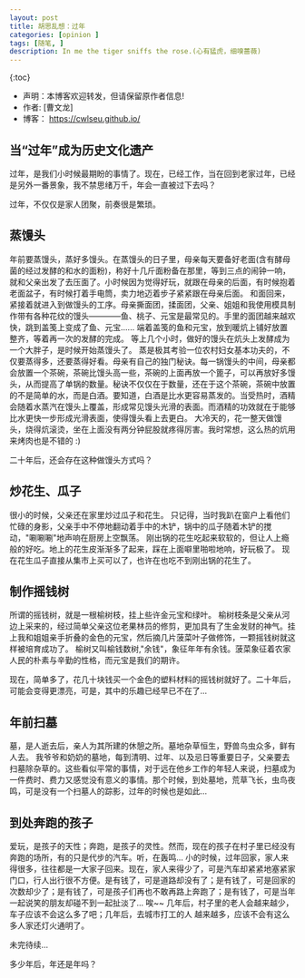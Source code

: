 ```yaml
---
layout: post
title: 胡思乱想：过年
categories: [opinion ]
tags: [随笔, ]
description: In me the tiger sniffs the rose.(心有猛虎，细嗅蔷薇)
---
```

{:toc}
- 声明：本博客欢迎转发，但请保留原作者信息!
- 作者: [曹文龙]
- 博客： <https://cwlseu.github.io/> 
  
## 当“过年”成为历史文化遗产

过年，是我们小时候最期盼的事情了。现在，已经工作，当在回到老家过年，已经是另外一番景象，我不禁思绪万千，年会一直被过下去吗？

过年，不仅仅是家人团聚，前奏很是繁琐。

## 蒸馒头
年前要蒸馒头，蒸好多馒头。在蒸馒头的日子里，母亲每天要备好老面(含有酵母菌的经过发酵的和水的面粉)，称好十几斤面粉备在那里，等到三点的闹钟一响，就和父亲出发了去压面了。小时候因为觉得好玩，就跟在母亲的后面，有时候抱着老面盆子，有时候打着手电筒，卖力地迈着步子紧紧跟在母亲后面。
和面回来，紧接着就进入到做馒头的工序。母亲撕面团，揉面团，父亲、姐姐和我使用模具制作带有各种花纹的馒头————鱼、桃子、元宝是最常见的。手里的面团越来越欢快，跳到盖笺上变成了鱼、元宝...... 端着盖笺的鱼和元宝，放到暖炕上铺好放置整齐，等着再一次的发酵的完成。
等上几个小时，做好的馒头在炕头上发酵成为一个大胖子，是时候开始蒸馒头了。
蒸是极其考验一位农村妇女基本功夫的，不仅要蒸得多，还要蒸得好看。母亲有自己的独门秘诀。每一锅馒头的中间，母亲都会放置一个茶碗，茶碗比馒头高一些，茶碗的上面再放一个篦子，可以再放好多馒头，从而提高了单锅的数量。秘诀不仅仅在于数量，还在于这个茶碗，茶碗中放置的不是简单的水，而是白酒。要知道，白酒是比水更容易蒸发的。当受热时，酒精会随着水蒸汽在馒头上覆盖，形成常见馒头光滑的表面。而酒精的功效就在于能够比水更快一步形成光滑表面，使得馒头看上去更白。
大冷天的，花一整天做馒头，烧得炕滚烫，坐在上面没有两分钟屁股就疼得厉害。我时常想，这么热的炕用来烤肉也是不错的 :)

二十年后，还会存在这种做馒头方式吗？

## 炒花生、瓜子
很小的时候，父亲还在家里炒过瓜子和花生。
只记得，当时我趴在窗户上看他们忙碌的身影，父亲手中不停地翻动着手中的木铲，锅中的瓜子随着木铲的搅动，"唰唰唰"地声响在厨房上空飘荡。
刚出锅的花生吃起来软软的，但让人上瘾般的好吃。地上的花生皮渐渐多了起来，踩在上面噼里啪啦地响，好玩极了。
现在花生瓜子直接从集市上买可以了，也许在也吃不到刚出锅的花生了。

## 制作摇钱树
所谓的摇钱树，就是一根榆树枝，挂上些许金元宝和绿叶。
榆树枝条是父亲从河边上采来的，经过简单父亲这位老果林员的修剪，更加具有了生金发财的神气。挂上我和姐姐亲手折叠的金色的元宝，然后摘几片菠菜叶子做修饰，一颗摇钱树就这样被培育成功了。
榆树又叫榆钱数树,"余钱"，象征年年有余钱。菠菜象征着农家人民的朴素与辛勤的性格，而元宝是我们的期许。

现在，简单多了，花几十块钱买一个金色的塑料材料的摇钱树就好了。二十年后，可能会变得更漂亮，可是，其中的乐趣已经早已不在了...

## 年前扫墓
墓，是人逝去后，亲人为其所建的休憩之所。墓地杂草恒生，野兽鸟虫众多，鲜有人去。
我爷爷和奶奶的墓地，每到清明、过年、以及忌日等重要日子，父亲要去扫墓除杂草的。这些看似平常的事情，对于远在他乡工作的年轻人来说，扫墓成为一件费时、费力又感觉没有意义的事情。那个时候，到处墓地，荒草飞长，虫鸟夜鸣，可是没有一个扫墓人的踪影，过年的时候也是如此...

## 到处奔跑的孩子
爱玩，是孩子的天性；奔跑，是孩子的灵性。然而，现在的孩子在村子里已经没有奔跑的场所，有的只是代步的汽车。听，在轰鸣...
小的时候，过年回家，家人来得很多，往往都是一大家子回来。现在，家人来得少了，可是汽车却紧紧地塞紧家门口，行人出行很不方便。是有钱了，可是道路却没有了；是有钱了，可是回家的次数却少了；是有钱了，可是孩子们再也不敢再路上奔跑了；是有钱了，可是当年一起说笑的朋友却碰不到一起扯淡了...
唉~~
几年后，村子里的老人会越来越少，车子应该不会这么多了吧；几年后，去城市打工的人
越来越多，应该不会有这么多人家还灯火通明了。

未完待续...

多少年后，年还是年吗？

<!-- ## 
回家过年，走亲戚，串朋友，得知几个故事，分享给大家：
### 一个男人的故事
### 一个女人的故事 -->
